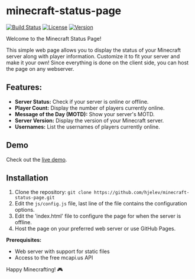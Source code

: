 # minecraft-status-page

[![Build Status](https://img.shields.io/travis/hjelev/minecraft-status-page/master.svg)](https://travis-ci.org/hjelev/minecraft-status-page)
[![License](https://img.shields.io/github/license/hjelev/minecraft-status-page.svg)](LICENSE)
[![Version](https://img.shields.io/github/v/release/hjelev/minecraft-status-page.svg)](https://github.com/hjelev/minecraft-status-page/releases)

Welcome to the Minecraft Status Page! 


This simple web page allows you to display the status of your Minecraft server along with player information. Customize it to fit your server and make it your own!
Since everything is done on the client side, you can host the page on any webserver.

## Features:

- **Server Status:** Check if your server is online or offline.
- **Player Count:** Display the number of players currently online.
- **Message of the Day (MOTD):** Show your server's MOTD.
- **Server Version:** Display the version of your Minecraft server.
- **Usernames:** List the usernames of players currently online.

## Demo

Check out the [live demo](http://mc.masoko.net).

## Installation

1. Clone the repository: `git clone https://github.com/hjelev/minecraft-status-page.git`
2. Edit the `js/config.js` file, last line of the file contains the configuration options.
3. Edit the 'index.html' file to configure the page for when the server is offline.
3. Host the page on your preferred web server or use GitHub Pages.

**Prerequisites:**
- Web server with support for static files
- Access to the free mcapi.us API

Happy Minecrafting! 🎮
